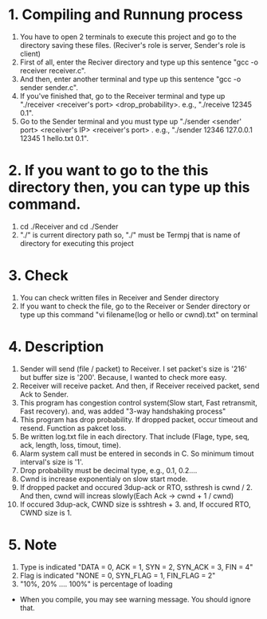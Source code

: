 # 1. Compiling and Runnung process
1. You have to open 2 terminals to execute this project and go to the directory saving these files.
(Reciver's role is server, Sender's role is client)
2. First of all, enter the Reciver directory and type up this sentence "gcc -o receiver receiver.c".
3. And then, enter another terminal and type up this sentence "gcc -o sender sender.c".
4. If you've finished that, go to the Receiver terminal and type up "./receiver <receiver's port> <drop_probability>. e.g., "./receive 12345 0.1".
5. Go to the Sender terminal and you must type up "./sender <sender' port> <receiver's IP> <receiver's port> <timout interval> <file name> <drop probability>. e.g., "./sender 12346 127.0.0.1 12345 1 hello.txt 0.1".

# 2. If you want to go to the this directory then, you can type up this command.
1. cd ./Receiver and cd ./Sender 
2. "./" is current directory path so, "./" must be Termpj that is name of directory for executing this project

# 3. Check
1. You can check written files in Receiver and Sender directory
2. If you want to check the file, go to the Receiver or Sender directory or type up this command "vi filename(log or hello or cwnd).txt" on terminal

# 4. Description
1. Sender will send (file / packet) to Receiver. I set packet's size is '216' but buffer size is '200'. Because, I wanted to check more easy. 
2. Receiver will receive packet. And then, if Receiver received packet, send Ack to Sender.
3. This program has congestion control system(Slow start, Fast retransmit, Fast recovery). and, was added "3-way handshaking process"
4. This program has drop probability. If dropped packet, occur timeout and resend. Function as pakcet loss.
5. Be written log.txt file in each directory. That include (Flage, type, seq, ack, length, loss, timout, time).
6. Alarm system call must be entered in seconds in C. So minimum timout interval's size is '1'.
7. Drop probability must be decimal type, e.g., 0.1, 0.2....
8. Cwnd is increase exponentialy on slow start mode.
9. If dropped packet and occured 3dup-ack or RTO, ssthresh is cwnd / 2. And then, cwnd will increas slowly(Each Ack -> cwnd + 1 / cwnd)
10. If occured 3dup-ack, CWND size is sshtresh + 3. and, If occured RTO, CWND size is 1.


# 5. Note
1. Type is indicated "DATA = 0, ACK = 1, SYN = 2, SYN_ACK = 3, FIN = 4"
2. Flag is indicated "NONE = 0, SYN_FLAG = 1, FIN_FLAG = 2"
3. "10%, 20% .... 100%" is percentage of loading

* When you compile, you may see warning message. You should ignore that.

